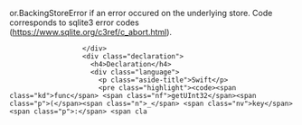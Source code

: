 or.BackingStoreError</code> if an error occured on the underlying store. Code corresponds to sqlite3 error codes (<a href="https://www.sqlite.org/c3ref/c_abort.html">https://www.sqlite.org/c3ref/c_abort.html</a>).</p>

</div>

                      </div>
                      <div class="declaration">
                        <h4>Declaration</h4>
                        <div class="language">
                          <p class="aside-title">Swift</p>
                          <pre class="highlight"><code><span class="kd">func</span> <span class="nf">getUInt32</span><span class="p">(</span><span class="n">_</span> <span class="nv">key</span><span class="p">:</span> <span cla